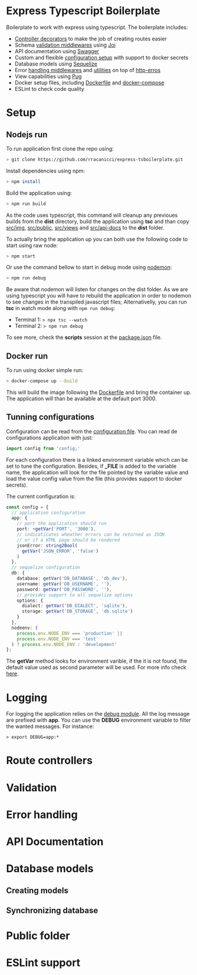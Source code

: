 # Express Typescript Boilerplate

Boilerplate to work with express using typescript. The boilerplate includes:

- [Controller decorators](./src/utils/controller-base.ts) to make the job of creating routes easier
- Schema [validation middlewares](./src/middlewares/validation.ts) using [Joi](https://hapi.dev/module/joi/)
- API documentation using [Swagger](https://swagger.io/)
- Custom and flexible [configuration setup](./src/config/index.ts) with support to docker secrets
- Database models using [Sequelize](https://sequelize.org/)
- Error [handling middlewares](./src/middlewares/error.ts) and [utilities](./src/utils/error-handling.ts) on top of [http-erros](https://www.npmjs.com/package/http-errors)
- View capabilities using [Pug](https://pugjs.org/api/getting-started.html)
- Docker setup files, including [Dockerfile](./Dockerfile) and [docker-compose](./docker-compose.yml)
- ESLint to check code quality

# Setup

## Nodejs run

To run application first clone the repo using:

```bash
> git clone https://github.com/rracanicci/express-tsboilerplate.git
```

Install dependencies using npm:

```bash
> npm install
```

Build the application using:

```bash
> npm run build
```

As the code uses typescript, this command will cleanup any previoues builds from the **dist** directory, build the application using **tsc** and than copy [src/img](./src/img), [src/public](./src/public), [src/views](./src/views) and [src/api-docs](./src/api-docs) to the **dist** folder.

To actually bring the application up you can both use the following code to start using raw node:

```bash
> npm start
```

Or use the command bellow to start in debug mode using [nodemon](https://www.npmjs.com/package/nodemon):

```bash
> npm run debug
```

Be aware that nodemon will listen for changes on the dist folder. As we are using typescript you will have to rebuild the application in order to nodemon to see changes in the transpiled javascript files; Alternativelly, you can run **tsc** in watch mode along with `npm run debug`:

- Terminal 1: `> npx tsc --watch`
- Terminal 2: `> npm run debug`

To see more, check the **scripts** session at the [package.json](./package.json) file.

## Docker run

To run using docker simple run:

```bash
> docker-compose up --build
```

This will build the image following the [Dockerfile](./Dockerfile) and bring the container up. The application will than be available at the default port 3000.

## Tunning configurations

Configuration can be read from the [configuration file](./src/config/index.ts). You can read de configurations application with just:

```typescript
import config from 'config;'
```

For each configuration there is a linked environment variable which can be set to tune the configuration. Besides, if **_FILE** is added to the variable name, the application will look for the file pointed by the variable value and load the value config value from the file (this provides support to docker secrets).

The current configuration is:

```typescript
const config = {
  // application configuration
  app: {
    // port the application should run
    port: +getVar('PORT', '3000'),
    // indicaticates wheather errors can be returned as JSON
    // or if a HTML page should be rendered
    jsonError: string2Bool(
      getVar('JSON_ERROR', 'false')
    )
  },
  // sequelize configuration
  db: {
    database: getVar('DB_DATABASE', 'db_dev'),
    username: getVar('DB_USERNAME', ''),
    password: getVar('DB_PASSWORD', ''),
    // provides support to all sequelize options
    options: {
      dialect: getVar('DB_DIALECT', 'sqlite'),
      storage: getVar('DB_STORAGE', 'db.sqlite')
    }
  },
  nodeenv: (
    process.env.NODE_ENV === 'production' ||
    process.env.NODE_ENV === 'test'
  ) ? process.env.NODE_ENV : 'development'
};
```

The **getVar** method looks for environment varible, if the it is not found, the default value used as second parameter will be used. For more info check [here](./src/utils/parsers.ts).

# Logging

For logging the application relies on the [debug module](https://www.npmjs.com/package/debug). All the log message are prefixed with **app**. You can use the **DEBUG** environment variable to filter the wanted messages. For instance:

`> export DEBUG=app:*`

# Route controllers

# Validation

# Error handling

# API Documentation

# Database models
## Creating models
## Synchronizing database

# Public folder

# ESLint support